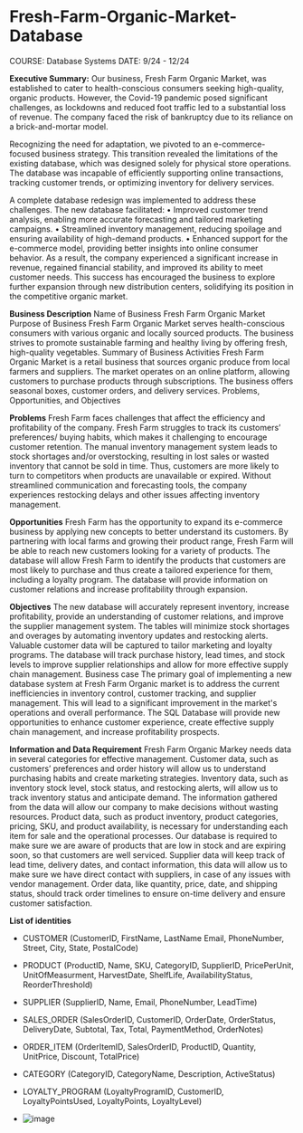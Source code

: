 # Fresh-Farm-Organic-Market-Database
COURSE: Database Systems
DATE: 9/24 - 12/24

**Executive Summary:**
Our business, Fresh Farm Organic Market, was established to cater to health-conscious consumers seeking high-quality, organic products. However, the Covid-19 pandemic posed significant challenges, as lockdowns and reduced foot traffic led to a substantial loss of revenue. The company faced the risk of bankruptcy due to its reliance on a brick-and-mortar model.

Recognizing the need for adaptation, we pivoted to an e-commerce-focused business strategy. This transition revealed the limitations of the existing database, which was designed solely for physical store operations. The database was incapable of efficiently supporting online transactions, tracking customer trends, or optimizing inventory for delivery services.

A complete database redesign was implemented to address these challenges. The new database facilitated:
•	Improved customer trend analysis, enabling more accurate forecasting and tailored marketing campaigns.
•	Streamlined inventory management, reducing spoilage and ensuring availability of high-demand products.
•	Enhanced support for the e-commerce model, providing better insights into online consumer behavior.
As a result, the company experienced a significant increase in revenue, regained financial stability, and improved its ability to meet customer needs. This success has encouraged the business to explore further expansion through new distribution centers, solidifying its position in the competitive organic market.

**Business Description**
Name of Business
         Fresh Farm Organic Market 
Purpose of Business
Fresh Farm Organic Market serves health-conscious consumers with various organic and locally sourced products. The business strives to promote sustainable farming and healthy living by offering fresh, high-quality vegetables.
Summary of Business Activities
Fresh Farm Organic Market is a retail business that sources organic produce from local farmers and suppliers. The market operates on an online platform, allowing customers to purchase products through subscriptions. The business offers seasonal boxes, customer orders, and delivery services.
Problems, Opportunities, and Objectives

**Problems**
Fresh Farm faces challenges that affect the efficiency and profitability of the company. Fresh Farm struggles to track its customers’ preferences/ buying habits, which makes it challenging to encourage customer retention. The manual inventory management system leads to stock shortages and/or overstocking, resulting in lost sales or wasted inventory that cannot be sold in time. Thus, customers are more likely to turn to competitors when products are unavailable or expired. Without streamlined communication and forecasting tools, the company experiences restocking delays and other issues affecting inventory management.

**Opportunities**
Fresh Farm has the opportunity to expand its e-commerce business by applying new concepts to better understand its customers. By partnering with local farms and growing their product range, Fresh Farm will be able to reach new customers looking for a variety of products. The database will allow Fresh Farm to identify the products that customers are most likely to purchase and thus create a tailored experience for them, including a loyalty program. The database will provide information on customer relations and increase profitability through expansion. 

**Objectives**
The new database will accurately represent inventory, increase profitability, provide an understanding of customer relations, and improve the supplier management system. The tables will minimize stock shortages and overages by automating inventory updates and restocking alerts. Valuable customer data will be captured to tailor marketing and loyalty programs. The database will track purchase history, lead times, and stock levels to improve supplier relationships and allow for more effective supply chain management.
Business case
The primary goal of implementing a new database system at Fresh Farm Organic market is to address the current inefficiencies in inventory control, customer tracking, and supplier management. This will lead to a significant improvement in the market's operations and overall performance.
The SQL Database will provide new opportunities to enhance customer experience, create effective supply chain management, and increase profitability prospects. 

**Information and Data Requirement**
Fresh Farm Organic Markey needs data in several categories for effective management. Customer data, such as customers’ preferences and order history will allow us to understand purchasing habits and create marketing strategies. 
Inventory data, such as inventory stock level, stock status, and restocking alerts, will allow us to track inventory status and anticipate demand. The information gathered from the data will allow our company to make decisions without wasting resources. 
Product data, such as product inventory, product categories, pricing, SKU, and product availability, is necessary for understanding each item for sale and the operational processes. Our database is required to make sure we are aware of products that are low in stock and are expiring soon, so that customers are well serviced. 
Supplier data will keep track of lead time, delivery dates, and contact information, this data will allow us to make sure we have direct contact with suppliers, in case of any issues with vendor management. 
Order data, like quantity, price, date, and shipping status, should track order timelines to ensure on-time delivery and ensure customer satisfaction. 

**List of identities**
-	CUSTOMER (CustomerID, FirstName, LastName Email, PhoneNumber, Street, City, State, PostalCode)
-	PRODUCT (ProductID, Name, SKU, CategoryID, SupplierID, PricePerUnit, UnitOfMeasurment, HarvestDate, ShelfLife, AvailabilityStatus, ReorderThreshold)
-	SUPPLIER (SupplierID, Name, Email, PhoneNumber, LeadTime)
-	SALES_ORDER (SalesOrderID, CustomerID, OrderDate, OrderStatus, DeliveryDate, Subtotal, Tax, Total, PaymentMethod, OrderNotes)
-	ORDER_ITEM (OrderItemID, SalesOrderID, ProductID, Quantity, UnitPrice, Discount, TotalPrice) 
-	CATEGORY (CategoryID, CategoryName, Description, ActiveStatus)
-	LOYALTY_PROGRAM (LoyaltyProgramID, CustomerID, LoyaltyPointsUsed, LoyaltyPoints, LoyaltyLevel)

-	![image](https://github.com/user-attachments/assets/2067d6bd-ab89-43ed-a675-8ef73b650b9e)

 

